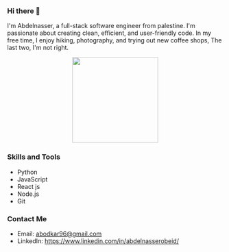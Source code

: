 ### Hi there 👋
I'm Abdelnasser, a full-stack software engineer from palestine. I'm passionate about creating clean, efficient, and user-friendly code. In my free time, I enjoy hiking, photography, and trying out new coffee shops, The last two, I'm not right.
<p align="center">
  <img src="https://media1.giphy.com/media/LaVp0AyqR5bGsC5Cbm/200w.gif?cid=6c09b9523bl535956jxvhzosc6rl5yg9a50cr9l7vfziohs2&ep=v1_gifs_search&rid=200w.gif&ct=g" width="200">
</p>

### Skills and Tools

- Python
- JavaScript
- React js
- Node.js
- Git

### Contact Me

- Email: abodkar96@gmail.com
- LinkedIn: https://www.linkedin.com/in/abdelnasserobeid/


